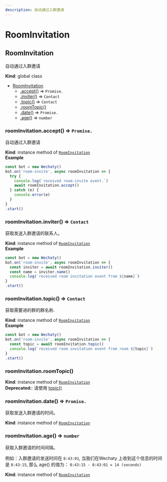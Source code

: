 ```yaml
---
description: 自动通过入群邀请
---
```


# RoomInvitation

## RoomInvitation

自动通过入群邀请

**Kind**: global class

* [RoomInvitation](room-invitation.md#roominvitation)
  * [.accept\(\)](room-invitation.md#roominvitation-accept-promise) ⇒ `Promise.`
  * [.inviter\(\)](room-invitation.md#roominvitation-inviter-contact) ⇒ `Contact`
  * [.topic\(\)](room-invitation.md#roominvitation-topic-contact) ⇒ `Contact`
  * [.roomTopic\(\)](room-invitation.md#roominvitation-roomtopic)
  * [.date\(\)](room-invitation.md#roominvitation-date-promise) ⇒ `Promise.`
  * [.age\(\)](room-invitation.md#roominvitation-age-number) ⇒ `number`

### roomInvitation.accept\(\) ⇒ `Promise.`

自动通过入群邀请

**Kind**: instance method of [`RoomInvitation`](room-invitation.md#roominvitation)  
**Example**

```javascript
const bot = new Wechaty()
bot.on('room-invite', async roomInvitation => {
  try {
    console.log(`received room-invite event.`)
    await roomInvitation.accept()
  } catch (e) {
    console.error(e)
  }
}
.start()
```

### roomInvitation.inviter\(\) ⇒ `Contact`

获取发送入群邀请的联系人。

**Kind**: instance method of [`RoomInvitation`](room-invitation.md#roominvitation)  
**Example**

```javascript
const bot = new Wechaty()
bot.on('room-invite', async roomInvitation => {
  const inviter = await roomInvitation.inviter()
  const name = inviter.name()
  console.log(`received room invitation event from ${name}`)
}
.start()
```

### roomInvitation.topic\(\) ⇒ `Contact`

获取需要进的群的群名称.

**Kind**: instance method of [`RoomInvitation`](room-invitation.md#roominvitation)  
**Example**

```javascript
const bot = new Wechaty()
bot.on('room-invite', async roomInvitation => {
  const topic = await roomInvitation.topic()
  console.log(`received room invitation event from room ${topic}`)
}
.start()
```

### roomInvitation.roomTopic\(\)

**Kind**: instance method of [`RoomInvitation`](room-invitation.md#RoomInvitation)  
**Deprecated:**: 请使用 [topic\(\) ](room-invitation.md#roominvitation-topic-contact)

### roomInvitation.date\(\) ⇒ `Promise.`

获取发送入群邀请的时间。

**Kind**: instance method of [`RoomInvitation`](room-invitation.md#roominvitation)

### roomInvitation.age\(\) ⇒ `number`

获取入群邀请的时间间隔。

例如：入群邀请的发送时间在 `8:43:01`, 当我们在Wechaty 上收到这个信息的时间是 `8:43:15`, 那么 age\(\) 的值为： `8:43:15 - 8:43:01 = 14 (seconds)`

**Kind**: instance method of [`RoomInvitation`](room-invitation.md#roominvitation)

